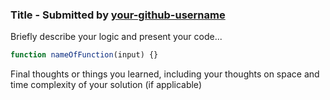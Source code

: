 ### Title - Submitted by [your-github-username](https://github.com/your-github-username)

Briefly describe your logic and present your code...

```js
function nameOfFunction(input) {}
```

Final thoughts or things you learned, including your thoughts on space and time complexity of your solution (if applicable)
